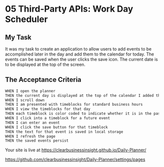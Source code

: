 # 05 Third-Party APIs: Work Day Scheduler

## My Task

It was my task to create an application to allow users to add events to be accomplished later in the day and add them to the calendar for today.
The events can be saved when the user clicks the save icon.
The current date is to be displayed at the top of the screen.

## The Acceptance Criteria

```md
WHEN I open the planner
THEN the current day is displayed at the top of the calendar I added the year even though it was not required
WHEN I scroll down
THEN I am presented with timeblocks for standard business hours
WHEN I view the timeblocks for that day
THEN each timeblock is color coded to indicate whether it is in the past, present, or future
WHEN I click into a timeblock for a future event
THEN I can enter an event
WHEN I click the save button for that timeblock
THEN the text for that event is saved in local storage
WHEN I refresh the page
THEN the saved events persist
```

Your site is live at https://clearbusinessinsight.github.io/Daily-Planner/

https://github.com/clearbusinessinsight/Daily-Planner/settings/pages

